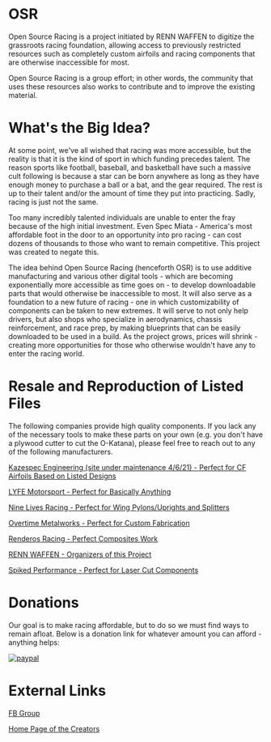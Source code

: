 # OSR
Open Source Racing is a project initiated by RENN WAFFEN to digitize the grassroots racing foundation, allowing access to previously restricted resources such as completely custom airfoils and racing components that are otherwise inaccessible for most. 

Open Source Racing is a group effort; in other words, the community that uses these resources also works to contribute and to improve the existing material. 

# What's the Big Idea?

At some point, we've all wished that racing was more accessible, but the reality is that it is the kind of sport in which funding precedes talent. The reason sports like football, baseball, and basketball have such a massive cult following is because a star can be born anywhere as long as they have enough money to purchase a ball or a bat, and the gear required. The rest is up to their talent and/or the amount of time they put into practicing. Sadly, racing is just not the same.

Too many incredibly talented individuals are unable to enter the fray because of the high initial investment. Even Spec Miata - America's most affordable foot in the door to an opportunity into pro racing - can cost dozens of thousands to those who want to remain competitive. This project was created to negate this.

The idea behind Open Source Racing (henceforth OSR) is to use additive manufacturing and various other digital tools - which are becoming exponentially more accessible as time goes on - to develop downloadable parts that would otherwise be inaccessible to most. It will also serve as a foundation to a new future of racing - one in which customizability of components can be taken to new extremes. It will serve to not only help drivers, but also shops who specialize in aerodynamics, chassis reinforcement, and race prep, by making blueprints that can be easily downloaded to be used in a build. As the project grows, prices will shrink - creating more opportunities for those who otherwise wouldn't have any to enter the racing world.

# Resale and Reproduction of Listed Files

The following companies provide high quality components. If you lack any of the necessary tools to make these parts on your own (e.g. you don't have a plywood cutter to cut the O-Katana), please feel free to reach out to any of the following manufacturers. 

[Kazespec Engineering (site under maintenance 4/6/21) - Perfect for CF Airfoils Based on Listed Designs](https://kazespecengineering.com/)

[LYFE Motorsport - Perfect for Basically Anything](http://lyfemotorsport.com/)

[Nine Lives Racing - Perfect for Wing Pylons/Uprights and Splitters](https://9livesracing.com/)

[Overtime Metalworks - Perfect for Custom Fabrication](https://www.facebook.com/overtimemetalworks/)

[Renderos Racing - Perfect Composites Work](https://renderosracing.com/)

[RENN WAFFEN - Organizers of this Project](https://www.rennwaffen.com/)

[Spiked Performance - Perfect for Laser Cut Components](https://spikedperformance.com/)

# Donations

Our goal is to make racing affordable, but to do so we must find ways to remain afloat. Below is a donation link for whatever amount you can afford - anything helps:

[![paypal](https://www.paypalobjects.com/en_US/i/btn/btn_donateCC_LG.gif)](https://www.paypal.com/donate?hosted_button_id=8FTAHLHWHYQWN)

# External Links

[FB Group](https://www.facebook.com/groups/1133798450389793)

[Home Page of the Creators](https://www.rennwaffen.com/)
